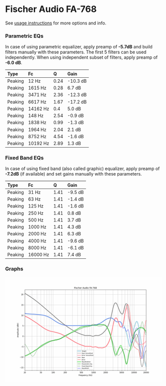 # Fischer Audio FA-768
See [usage instructions](https://github.com/jaakkopasanen/AutoEq#usage) for more options and info.

### Parametric EQs
In case of using parametric equalizer, apply preamp of **-5.7dB** and build filters manually
with these parameters. The first 5 filters can be used independently.
When using independent subset of filters, apply preamp of **-6.0 dB**.

| Type    | Fc       |    Q | Gain     |
|:--------|:---------|:-----|:---------|
| Peaking | 12 Hz    | 0.24 | -10.3 dB |
| Peaking | 1615 Hz  | 0.28 | 6.7 dB   |
| Peaking | 3471 Hz  | 2.36 | -12.3 dB |
| Peaking | 6617 Hz  | 1.67 | -17.2 dB |
| Peaking | 14162 Hz | 0.4  | 5.0 dB   |
| Peaking | 148 Hz   | 2.54 | -0.9 dB  |
| Peaking | 1838 Hz  | 0.99 | -1.3 dB  |
| Peaking | 1964 Hz  | 2.04 | 2.1 dB   |
| Peaking | 8752 Hz  | 4.54 | -1.6 dB  |
| Peaking | 10192 Hz | 2.89 | 1.3 dB   |

### Fixed Band EQs
In case of using fixed band (also called graphic) equalizer, apply preamp of **-7.2dB**
(if available) and set gains manually with these parameters.

| Type    | Fc       |    Q | Gain    |
|:--------|:---------|:-----|:--------|
| Peaking | 31 Hz    | 1.41 | -9.5 dB |
| Peaking | 63 Hz    | 1.41 | -1.4 dB |
| Peaking | 125 Hz   | 1.41 | -1.6 dB |
| Peaking | 250 Hz   | 1.41 | 0.8 dB  |
| Peaking | 500 Hz   | 1.41 | 3.7 dB  |
| Peaking | 1000 Hz  | 1.41 | 4.3 dB  |
| Peaking | 2000 Hz  | 1.41 | 6.3 dB  |
| Peaking | 4000 Hz  | 1.41 | -9.6 dB |
| Peaking | 8000 Hz  | 1.41 | -6.1 dB |
| Peaking | 16000 Hz | 1.41 | 7.4 dB  |

### Graphs
![](./Fischer%20Audio%20FA-768.png)